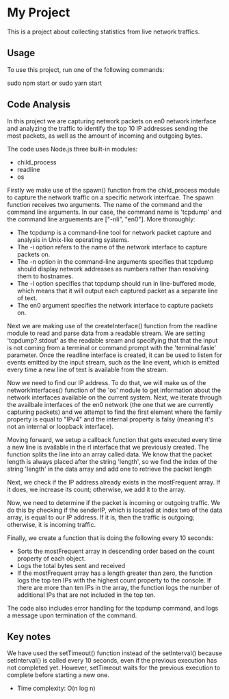 # My Project

This is a project about collecting statistics from live network traffics.

## Usage

To use this project, run one of the following commands:

sudo npm start or sudo yarn start

## Code Analysis

In this project we are capturing network packets on en0 network interface and analyzing the traffic to identify the top 10 IP addresses sending the most packets, as well as the amount of incoming and outgoing bytes.

The code uses Node.js three built-in modules:

- child_process
- readline
- os

Firstly we make use of the spawn() function from the child_process module to capture the network traffic on a specific network interfcae.
The spawn function receives two arguments. The name of the command and the command line arguments.
In our case, the command name is 'tcpdump' and the command line arguements are ["-nli", "en0"]. More thoroughly:

- The tcpdump is a command-line tool for network packet capture and analysis in Unix-like operating systems.
- The -i option refers to the name of the network interface to capture packets on.
- The -n option in the command-line arguments specifies that tcpdump should display network addresses as numbers rather than resolving them to hostnames.
- The -l option specifies that tcpdump should run in line-buffered mode, which means that it will output each captured packet as a separate line of text.
- The en0 argument specifies the network interface to capture packets on.

Next we are making use of the createInterface() function from the readline module to read and parse data from a readable stream.
We are setting 'tcpdump?.stdout' as the readable sream and specifying that that the input is not coming from a terminal or command prompt with the 'terminal:fasle' parameter.
Once the readline interface is created, it can be used to listen for events emitted by the input stream, such as the line event, which is emitted every time a new line of text is available from the stream.

Now we need to find our IP address.
To do that, we will make us of the networkInterfaces() function of the 'os' module to get information about the network interfaces available on the current system. Next, we iterate through the availbale interfaces of the en0 network (the one that we are currently capturing packets) and we attempt to find the first element where the family property is equal to "IPv4" and the internal property is falsy (meaning it's not an internal or loopback interface).

Moving forward, we setup a callback function that gets executed every time a new line is available in the rl interface that we previously created. The function splits the line into an array called data.
We know that the packet length is always placed after the string 'length', so we find the index of the string 'length' in the data array and add one to retrieve the packet length

Next, we check if the IP address already exists in the mostFrequent array. If it does, we increase its count; otherwise, we add it to the array.

Now, we need to determine if the packet is incoming or outgoing traffic. We do this by checking if the senderIP, which is located at index two of the data array, is equal to our IP address. If it is, then the traffic is outgoing; otherwise, it is incoming traffic.

Finally, we create a function that is doing the following every 10 seconds:

- Sorts the mostFrequent array in descending order based on the count property of each object.
- Logs the total bytes sent and received
- If the mostFrequent array has a length greater than zero, the function logs the top ten IPs with the highest count property to the console. If there are more than ten IPs in the array, the function logs the number of additional IPs that are not included in the top ten.

The code also includes error handling for the tcpdump command, and logs a message upon termination of the command.

## Key notes

We have used the setTimeout() function instead of the setInterval() because setInterval() is called every 10 seconds, even if the previous execution has not completed yet. However, setTimeout waits for the previous execution to complete before starting a new one.

- Time complexity: O(n log n)
